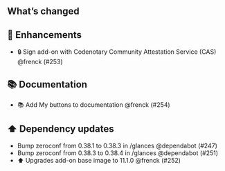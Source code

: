 ## What’s changed

## 🚀 Enhancements

- 🔒 Sign add-on with Codenotary Community Attestation Service (CAS) @frenck (#253)

## 📚 Documentation

- 📚 Add My buttons to documentation @frenck (#254)

## ⬆️ Dependency updates

- Bump zeroconf from 0.38.1 to 0.38.3 in /glances @dependabot (#247)
- Bump zeroconf from 0.38.3 to 0.38.4 in /glances @dependabot (#251)
- ⬆️ Upgrades add-on base image to 11.1.0 @frenck (#252)
